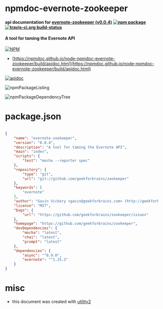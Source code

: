 # npmdoc-evernote-zookeeper

#### api documentation for  [evernote-zookeeper (v0.0.4)](https://github.com/geekforbrains/zookeeper)  [![npm package](https://img.shields.io/npm/v/npmdoc-evernote-zookeeper.svg?style=flat-square)](https://www.npmjs.org/package/npmdoc-evernote-zookeeper) [![travis-ci.org build-status](https://api.travis-ci.org/npmdoc/node-npmdoc-evernote-zookeeper.svg)](https://travis-ci.org/npmdoc/node-npmdoc-evernote-zookeeper)

#### A tool for taming the Evernote API

[![NPM](https://nodei.co/npm/evernote-zookeeper.png?downloads=true&downloadRank=true&stars=true)](https://www.npmjs.com/package/evernote-zookeeper)

- [https://npmdoc.github.io/node-npmdoc-evernote-zookeeper/build/apidoc.html](https://npmdoc.github.io/node-npmdoc-evernote-zookeeper/build/apidoc.html)

[![apidoc](https://npmdoc.github.io/node-npmdoc-evernote-zookeeper/build/screenCapture.buildCi.browser.%252Ftmp%252Fbuild%252Fapidoc.html.png)](https://npmdoc.github.io/node-npmdoc-evernote-zookeeper/build/apidoc.html)

![npmPackageListing](https://npmdoc.github.io/node-npmdoc-evernote-zookeeper/build/screenCapture.npmPackageListing.svg)

![npmPackageDependencyTree](https://npmdoc.github.io/node-npmdoc-evernote-zookeeper/build/screenCapture.npmPackageDependencyTree.svg)



# package.json

```json

{
    "name": "evernote-zookeeper",
    "version": "0.0.4",
    "description": "A tool for taming the Evernote API",
    "main": "index",
    "scripts": {
        "test": "mocha --reporter spec"
    },
    "repository": {
        "type": "git",
        "url": "git://github.com/geekforbrains/zookeeper"
    },
    "keywords": [
        "evernote"
    ],
    "author": "Gavin Vickery <gavin@geekforbrains.com> (http://geekforbrains.com/)",
    "license": "MIT",
    "bugs": {
        "url": "https://github.com/geekforbrains/zookeeper/issues"
    },
    "homepage": "https://github.com/geekforbrains/zookeeper",
    "devDependencies": {
        "mocha": "latest",
        "chai": "latest",
        "prompt": "latest"
    },
    "dependencies": {
        "async": "^0.9.0",
        "evernote": "^1.25.3"
    }
}
```



# misc
- this document was created with [utility2](https://github.com/kaizhu256/node-utility2)
